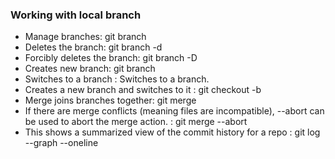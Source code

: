 
### Working with local branch  
- Manage branches: git branch  
- Deletes the branch: git branch -d <name>  
- Forcibly deletes the branch: git branch -D <name>
- Creates new branch: git branch <name>  
- Switches to a branch : Switches to a branch.
- Creates a new branch and switches to it : git checkout -b <branch>
- Merge joins branches together: git merge <branch>
- If there are merge conflicts (meaning files are incompatible), --abort can be used to abort the merge action. : git merge --abort  
- This shows a summarized view of the commit history for a repo : git log --graph --oneline

